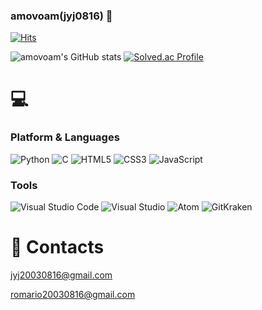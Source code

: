 ### amovoam(jyj0816) 👋

[![Hits](https://hits.seeyoufarm.com/api/count/incr/badge.svg?url=https%3A%2F%2Fgithub.com%2Fjyj0816&count_bg=%23B7A5A5&title_bg=%236E5E5E&icon=&icon_color=%23E7E7E7&title=visitors&edge_flat=true)](https://hits.seeyoufarm.com)

![amovoam's GitHub stats](https://github-readme-stats.vercel.app/api?username=jyj0816&show_icons=true&theme=radical)
[![Solved.ac Profile](http://mazassumnida.wtf/api/v2/generate_badge?boj=jyj0816)](https://solved.ac/jyj0816/)

# 💻
### Platform & Languages
![Python](https://img.shields.io/badge/Python-3776AB.svg?&style=for-the-badge&logo=Python&logoColor=green)
![C](https://img.shields.io/badge/C-A8B9CC.svg?&style=for-the-badge&logo=C&logoColor=black)
![HTML5](https://img.shields.io/badge/HTML5-E34F26.svg?&style=for-the-badge&logo=HTML5&logoColor=white)
![CSS3](https://img.shields.io/badge/CSS3-1572B6.svg?&style=for-the-badge&logo=CSS3&logoColor=white)
![JavaScript](https://img.shields.io/badge/JavaScript-F7DF1E.svg?&style=for-the-badge&logo=JavaScript&logoColor=black)

### Tools
![Visual Studio Code](https://img.shields.io/badge/Visual%20Studio%20Code-007ACC.svg?&style=for-the-badge&logo=Visual%20Studio%20Code&logoColor=white)
![Visual Studio](https://img.shields.io/badge/Visual%20Studio-5C2D91.svg?&style=for-the-badge&logo=Visual%20Studio&logoColor=white)
![Atom](https://img.shields.io/badge/Atom-66595C.svg?&style=for-the-badge&logo=Atom&logoColor=white)
![GitKraken](https://img.shields.io/badge/GitKraken-179287.svg?&style=for-the-badge&logo=GitKraken&logoColor=white)


# 📧 Contacts
jyj20030816@gmail.com 

romario20030816@gmail.com
